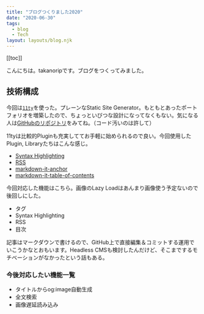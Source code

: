 ```yaml
---
title: "ブログつくりました2020"
date: "2020-06-30"
tags:
  - blog
  - Tech
layout: layouts/blog.njk
---
```


[[toc]]

こんにちは。takanoripです。ブログをつくってみました。

## 技術構成

今回は[`11ty`](https://www.11ty.dev/)を使った。プレーンなStatic Site Generator。もともとあったポートフォリオを増築したので、ちょっといびつな設計になってなくもない。気になる人は[GitHubのリポジトリ](https://github.com/takanorip/portfolio-version3)をみてね。（コード汚いのは許して）

11tyは比較的Pluginも充実しててお手軽に始められるので良い。今回使用したPlugin, Libraryたちはこんな感じ。

- [Syntax Highlighting](https://github.com/11ty/eleventy-plugin-syntaxhighlight)
- [RSS](https://github.com/11ty/eleventy-plugin-rss)
- [markdown-it-anchor](https://github.com/valeriangalliat/markdown-it-anchor)
- [markdown-it-table-of-contents](https://github.com/Oktavilla/markdown-it-table-of-contents)

今回対応した機能はこちら。画像のLazy Loadはあんまり画像使う予定ないので後回しにした。

- タグ
- Syntax Highlighting
- RSS
- 目次

記事はマークダウンで書けるので、GitHub上で直接編集＆コミットする運用でいこうかなとおもいます。Headless CMSも検討したんだけど、そこまでするモチベーションがなかったという話もある。

### 今後対応したい機能一覧

- タイトルからog:image自動生成
- 全文検索
- 画像遅延読み込み

